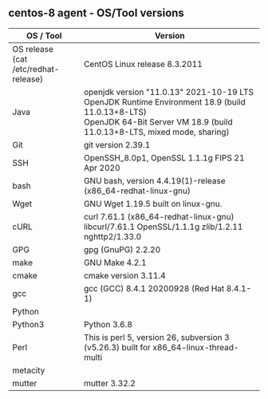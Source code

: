 ## centos-8 agent - OS/Tool versions

| OS / Tool | Version |
| -----------------|---------|
| OS release <br> (cat /etc/redhat-release) | CentOS Linux release 8.3.2011 |
| Java | openjdk version "11.0.13" 2021-10-19 LTS<br>OpenJDK Runtime Environment 18.9 (build 11.0.13+8-LTS)<br>OpenJDK 64-Bit Server VM 18.9 (build 11.0.13+8-LTS, mixed mode, sharing) |
| Git | git version 2.39.1 |
| SSH | OpenSSH_8.0p1, OpenSSL 1.1.1g FIPS  21 Apr 2020 |
| bash | GNU bash, version 4.4.19(1)-release (x86_64-redhat-linux-gnu) |
| Wget | GNU Wget 1.19.5 built on linux-gnu. |
| cURL | curl 7.61.1 (x86_64-redhat-linux-gnu) libcurl/7.61.1 OpenSSL/1.1.1g zlib/1.2.11 nghttp2/1.33.0 |
| GPG | gpg (GnuPG) 2.2.20 |
| make | GNU Make 4.2.1 |
| cmake | cmake version 3.11.4 |
| gcc | gcc (GCC) 8.4.1 20200928 (Red Hat 8.4.1-1) |
| Python | |
| Python3 | Python 3.6.8 |
| Perl | This is perl 5, version 26, subversion 3 (v5.26.3) built for x86_64-linux-thread-multi |
| metacity |  |
| mutter | mutter 3.32.2 |
